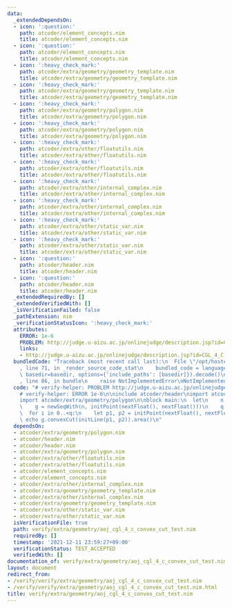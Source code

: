 ```yaml
---
data:
  _extendedDependsOn:
  - icon: ':question:'
    path: atcoder/element_concepts.nim
    title: atcoder/element_concepts.nim
  - icon: ':question:'
    path: atcoder/element_concepts.nim
    title: atcoder/element_concepts.nim
  - icon: ':heavy_check_mark:'
    path: atcoder/extra/geometry/geometry_template.nim
    title: atcoder/extra/geometry/geometry_template.nim
  - icon: ':heavy_check_mark:'
    path: atcoder/extra/geometry/geometry_template.nim
    title: atcoder/extra/geometry/geometry_template.nim
  - icon: ':heavy_check_mark:'
    path: atcoder/extra/geometry/polygon.nim
    title: atcoder/extra/geometry/polygon.nim
  - icon: ':heavy_check_mark:'
    path: atcoder/extra/geometry/polygon.nim
    title: atcoder/extra/geometry/polygon.nim
  - icon: ':heavy_check_mark:'
    path: atcoder/extra/other/floatutils.nim
    title: atcoder/extra/other/floatutils.nim
  - icon: ':heavy_check_mark:'
    path: atcoder/extra/other/floatutils.nim
    title: atcoder/extra/other/floatutils.nim
  - icon: ':heavy_check_mark:'
    path: atcoder/extra/other/internal_complex.nim
    title: atcoder/extra/other/internal_complex.nim
  - icon: ':heavy_check_mark:'
    path: atcoder/extra/other/internal_complex.nim
    title: atcoder/extra/other/internal_complex.nim
  - icon: ':heavy_check_mark:'
    path: atcoder/extra/other/static_var.nim
    title: atcoder/extra/other/static_var.nim
  - icon: ':heavy_check_mark:'
    path: atcoder/extra/other/static_var.nim
    title: atcoder/extra/other/static_var.nim
  - icon: ':question:'
    path: atcoder/header.nim
    title: atcoder/header.nim
  - icon: ':question:'
    path: atcoder/header.nim
    title: atcoder/header.nim
  _extendedRequiredBy: []
  _extendedVerifiedWith: []
  _isVerificationFailed: false
  _pathExtension: nim
  _verificationStatusIcon: ':heavy_check_mark:'
  attributes:
    ERROR: 1e-6
    PROBLEM: http://judge.u-aizu.ac.jp/onlinejudge/description.jsp?id=CGL_4_C
    links:
    - http://judge.u-aizu.ac.jp/onlinejudge/description.jsp?id=CGL_4_C
  bundledCode: "Traceback (most recent call last):\n  File \"/opt/hostedtoolcache/Python/3.10.1/x64/lib/python3.10/site-packages/onlinejudge_verify/documentation/build.py\"\
    , line 71, in _render_source_code_stat\n    bundled_code = language.bundle(stat.path,\
    \ basedir=basedir, options={'include_paths': [basedir]}).decode()\n  File \"/opt/hostedtoolcache/Python/3.10.1/x64/lib/python3.10/site-packages/onlinejudge_verify/languages/nim.py\"\
    , line 86, in bundle\n    raise NotImplementedError\nNotImplementedError\n"
  code: "# verify-helper: PROBLEM http://judge.u-aizu.ac.jp/onlinejudge/description.jsp?id=CGL_4_C\n\
    # verify-helper: ERROR 1e-6\n\ninclude atcoder/header\nimport atcoder/extra/geometry/geometry_template\n\
    import atcoder/extra/geometry/polygon\n\nblock main:\n  let\n    n = nextInt()\n\
    \    g = newSeqWith(n, initPoint(nextFloat(), nextFloat()))\n    q = nextInt()\n\
    \  for i in 0..<q:\n    let p1, p2 = initPoint(nextFloat(), nextFloat())\n   \
    \ echo g.convexCut(initLine(p1, p2)).area()\n"
  dependsOn:
  - atcoder/extra/geometry/polygon.nim
  - atcoder/header.nim
  - atcoder/header.nim
  - atcoder/extra/geometry/polygon.nim
  - atcoder/extra/other/floatutils.nim
  - atcoder/extra/other/floatutils.nim
  - atcoder/element_concepts.nim
  - atcoder/element_concepts.nim
  - atcoder/extra/other/internal_complex.nim
  - atcoder/extra/geometry/geometry_template.nim
  - atcoder/extra/other/internal_complex.nim
  - atcoder/extra/geometry/geometry_template.nim
  - atcoder/extra/other/static_var.nim
  - atcoder/extra/other/static_var.nim
  isVerificationFile: true
  path: verify/extra/geometry/aoj_cgl_4_c_convex_cut_test.nim
  requiredBy: []
  timestamp: '2021-12-11 23:59:27+09:00'
  verificationStatus: TEST_ACCEPTED
  verifiedWith: []
documentation_of: verify/extra/geometry/aoj_cgl_4_c_convex_cut_test.nim
layout: document
redirect_from:
- /verify/verify/extra/geometry/aoj_cgl_4_c_convex_cut_test.nim
- /verify/verify/extra/geometry/aoj_cgl_4_c_convex_cut_test.nim.html
title: verify/extra/geometry/aoj_cgl_4_c_convex_cut_test.nim
---
```

